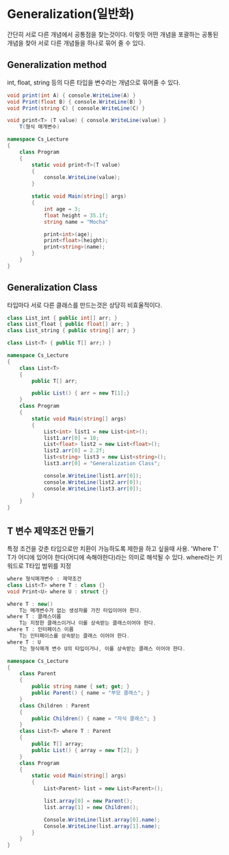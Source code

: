 # Generalization(일반화)
간단히 서로 다른 개념에서 공통점을 찾는것이다. 이렇듯 어떤 개념을 포괄하는 공통된 개념을 찾아 서로 다른 개념들을 하나로 묶어 줄 수 있다.

## Generalization method
int, float, string 등의 다른 타입을 변수라는 개념으로 묶어줄 수 있다.

```csharp
void print(int A) { console.WriteLine(A) }
void Print(float B) { console.WriteLine(B) }
void Print(string C) { console.WriteLine(C) }

void print<T> (T value) { console.WriteLine(value) }
    T(형식 매개변수)
```

```csharp
namespace Cs_Lecture
{
    class Program
    {
        static void print<T>(T value)
        {
            console.WriteLine(value);
        }

        static void Main(string[] args)
        {
            int age = 3;
            float height = 35.1f;
            string name = "Mocha"

            print<int>(age);
            print<float>(height);
            print<string>(name);
        }
    }
}
```

## Generalization Class
타입마다 서로 다른 클래스를 만드는것은 상당히 비효율적이다.

```csharp
class List_int { public int[] arr; }
class List_float { public float[] arr; }
class List_string { public string[] arr; }

class List<T> { public T[] arr;) }
```

```csharp
namespace Cs_Lecture
{
    class List<T>
    {
        public T[] arr;

        public List() { arr = new T[1];}
    }
    class Program
    {
        static void Main(string[] args)
        {
            List<int> list1 = new List<int>();
            list1.arr[0] = 10;
            List<float> list2 = new List<float>();
            list2.arr[0] = 2.2f;
            list<string> list3 = new List<string>();
            list3.arr[0] = "Generalization Class";

            console.WriteLine(list1.arr[0]);
            console.WriteLine(list2.arr[0]);
            console.WriteLine(list3.arr[0]);
        }
    }
}
```

## T 변수 제약조건 만들기
특정 조건을 갖춘 타입으로만 치환이 가능하도록 제한을 하고 싶을때 사용.
'Where T' T가 어디에 있어야 한다(어디에 속해야한다)라는 의미로 해석될 수 있다.
where라는 키워드로 T타입 범위를 지정

```csharp
where 형식매개변수 : 제약조건
class List<T> where T : class {}
void Print<U> where U : struct {}
```

```csharp
where T : new()
    T는 매개변수가 없는 생성자를 가진 타입이어야 한다.
where T : 클래스이름
    T는 지정한 클래스이거나 이를 상속받는 클래스이어야 한다.
where T : 인터페이스 이름
    T는 인터페이스를 상속받는 클래스 이어야 한다.
where T : U
    T는 형식매개 변수 U의 타입이거나, 이를 상속받는 클래스 이어야 한다.
```

```csharp
namespace Cs_Lecture
{
    class Parent
    {
        public string name { set; get; }
        public Parent() { name = "부모 클래스"; }
    }
    class Children : Parent
    {
        public Children() { name = "자식 클래스"; }
    }
    class List<T> where T : Parent
    {
        public T[] array;
        public List() { array = new T[2]; }
    }
    class Program
    {
        static void Main(string[] args)
        {
            List<Parent> list = new List<Parent>();

            list.array[0] = new Parent();
            list.array[1] = new Children();

            Console.WriteLine(list.array[0].name);
            Console.WriteLine(list.array[1].name);
        }
    }
}
```

